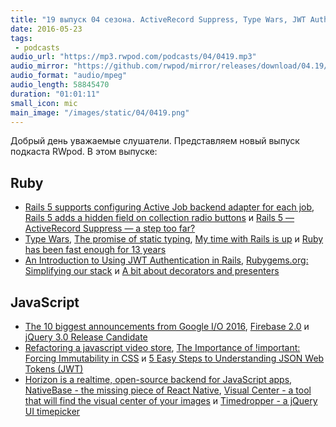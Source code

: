 ```yaml
---
title: "19 выпуск 04 сезона. ActiveRecord Suppress, Type Wars, JWT Authentication, Firebase 2.0, Horizon и прочее"
date: 2016-05-23
tags:
 - podcasts
audio_url: "https://mp3.rwpod.com/podcasts/04/0419.mp3"
audio_mirror: "https://github.com/rwpod/mirror/releases/download/04.19/0419.mp3"
audio_format: "audio/mpeg"
audio_length: 58845470
duration: "01:01:11"
small_icon: mic
main_image: "/images/static/04/0419.png"
---
```


Добрый день уважаемые слушатели. Представляем новый выпуск подкаста RWpod. В этом выпуске:

## Ruby

 - [Rails 5 supports configuring Active Job backend adapter for each job](http://blog.bigbinary.com/2016/05/15/rails-5-allows-to-inherit-activejob-queue-adapter.html), [Rails 5 adds a hidden field on collection radio buttons](http://blog.bigbinary.com/2016/05/18/rails-5-add-a-hidden-field-on-collection-radio-buttons.html) и [Rails 5 — ActiveRecord Suppress — a step too far?](https://medium.com/spritle-software/rails-5-activerecord-suppress-a-step-too-far-d7ec2e4ed027)
 - [Type Wars](http://blog.cleancoder.com/uncle-bob/2016/05/01/TypeWars.html), [The promise of static typing](http://labs.ig.com/static-typing-promise), [My time with Rails is up](http://solnic.eu/2016/05/22/my-time-with-rails-is-up.html) и [Ruby has been fast enough for 13 years](https://m.signalvnoise.com/ruby-has-been-fast-enough-for-13-years-afff4a54abc7)
 - [An Introduction to Using JWT Authentication in Rails](https://www.sitepoint.com/introduction-to-using-jwt-in-rails/), [Rubygems.org: Simplifying our stack](http://blog.rubygems.org/2016/05/19/simplifying-our-stack.html) и [A bit about decorators and presenters](http://eftimov.net/decorators-and-presenters)


## JavaScript

 - [The 10 biggest announcements from Google I/O 2016](http://www.theverge.com/2016/5/18/11701030/google-io-2016-keynote-highlights-announcements-recap), [Firebase 2.0](https://firebase.google.com/) и [jQuery 3.0 Release Candidate](http://blog.jquery.com/2016/05/20/jquery-3-0-release-candidate-released/)
 - [Refactoring a javascript video store](http://martinfowler.com/articles/refactoring-video-store-js/), [The Importance of !important: Forcing Immutability in CSS](http://csswizardry.com/2016/05/the-importance-of-important/) и [5 Easy Steps to Understanding JSON Web Tokens (JWT)](https://medium.com/vandium-software/5-easy-steps-to-understanding-json-web-tokens-jwt-1164c0adfcec)
 - [Horizon is a realtime, open-source backend for JavaScript apps](http://horizon.io/), [NativeBase - the missing piece of React Native](http://nativebase.io/), [Visual Center - a tool that will find the visual center of your images](http://javier.xyz/visual-center/) и [Timedropper - a jQuery UI timepicker](http://felicegattuso.com/projects/timedropper/)

<!--more-->

